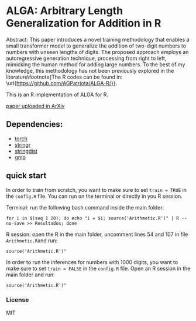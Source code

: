 # ALGA: Arbitrary Length Generalization for Addition in R


Abstract: This paper introduces a novel training methodology that enables a small transformer model to generalize the addition of two-digit numbers to numbers with unseen lengths of digits. The proposed approach employs an autoregressive generation technique, processing from right to left, mimicking the human method for adding large numbers. To the best of my knowledge, this methodology has not been previously explored in the literature\footnote{The R codes can be found in: \url{https://github.com/AGPatriota/ALGA-R/}}.

This is an R implementation of ALGA for R.

[paper uploaded in ArXiv](https://drive.google.com/file/d/1vztXI8m6_qhIi69d4RiggaUGLs_HWGxD/view?usp=sharing)

## Dependencies:

- [torch](https://cran.r-project.org/web/packages/torch/index.html) 
- [stringr](https://cran.r-project.org/web/packages/stringr/index.html)
- [stringdist](https://cran.r-project.org/web/packages/stringdist/index.html)
- [gmp](https://cran.r-project.org/web/packages/gmp/)

## quick start

In order to train from scratch, you want to make sure to set `train = TRUE` in the `config.R` file. You can run on the terminal or directly in you R session.

Terminal: run the following bash command inside the main folder:

```
for i in $(seq 1 20); do echo "i = $i; source('Arithmetic.R')" | R --no-save >> Resultados; done
```

R session: open the R in the main folder, uncomment lines 54 and 107 in file `Arithmetic.R`and run:

```
source('Arithmetic.R')"
```

In order to run the inferences for numbers with 1000 digits, you want to make sure to set `train = FALSE` in the `config.R` file. Open an R session in the main folder and run:

```
source('Arithmetic.R')"
```



### License

MIT
